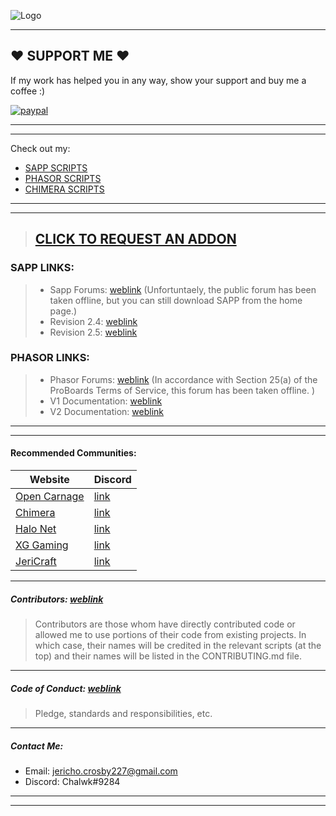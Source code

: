 ![Logo](https://i.imgur.com/t0W5aJe.png)

- - - - 
## ❤️ SUPPORT ME️ ❤
If my work has helped you in any way, show your support and buy me a coffee :) 

[![paypal](https://www.paypalobjects.com/en_US/i/btn/btn_donateCC_LG.gif)](https://www.paypal.com/cgi-bin/webscr?cmd=_s-xclick&hosted_button_id=X6VNRT8N4JEPS&source=url)
- - - - 
- - - -
Check out my:
* [SAPP SCRIPTS](https://github.com/Chalwk77/HALO-SCRIPT-PROJECTS/tree/master/SAPP%20SCRIPTS)
* [PHASOR SCRIPTS](https://github.com/Chalwk77/HALO-SCRIPT-PROJECTS/tree/master/PHASOR%20SCRIPTS)
* [CHIMERA SCRIPTS](https://github.com/Chalwk77/HALO-SCRIPT-PROJECTS/tree/master/CHIMERA/GLOBAL)
- - - -
- - - -
> ## [CLICK TO REQUEST AN ADDON](https://github.com/Chalwk77/HALO-SCRIPT-PROJECTS/issues/new?template=feature_request.md)

### SAPP LINKS:
> * Sapp Forums: [weblink](http://halo.isimaginary.com/) (Unfortuntaely, the public forum has been taken offline, but you can still download SAPP from the home page.)
> * Revision 2.4: [weblink](https://drive.google.com/open?id=1nHoonWOxoAe8W58HR5XOResE1vd28Mxl)
> * Revision 2.5: [weblink](https://drive.google.com/open?id=1W3VTUF76wW-L0AP-4UdO-OG_LiAeT63j)

### PHASOR LINKS:
> * Phasor Forums: [weblink](http://phasor.proboards.com/) (In accordance with Section 25(a) of the ProBoards Terms of Service, this forum has been taken offline. )
> * V1 Documentation: [weblink](http://phasor.halonet.net/archive/docs/05x.html)
> * V2 Documentation: [weblink](http://phasor.halonet.net/archive/docs/200.html)
- - - -
- - - -
#### Recommended Communities:
Website | Discord
------------ | -------------
[Open Carnage](https://opencarnage.net) | [link](https://discord.gg/9HMDFa)
[Chimera](https://opencarnage.net/index.php?/topic/6916-chimera-download-source-code-and-discord/) | [link](https://discord.gg/ZwQeBE2)
[Halo Net](https://opencarnage.net) | [link](https://discord.gg/9HMDFa)
[XG Gaming](https://www.xgclan.com) | [link](https://discord.gg/djqM24x8)
[JeriCraft](https://discord.gg/mEjbFJWpe5) | [link](http://jericraft.enjin.com)
- - - -
##### Contributors: [weblink](https://github.com/Chalwk77/HALO-SCRIPT-PROJECTS/blob/master/CONTRIBUTING.md)
> Contributors are those whom have directly contributed code or allowed me to use portions of their code from existing projects. 
> In which case, their names will be credited in the relevant scripts (at the top) and their names will be listed in the CONTRIBUTING.md file.
- - - -
##### Code of Conduct: [weblink](https://github.com/Chalwk77/HALO-SCRIPT-PROJECTS/blob/master/CODE_OF_CONDUCT.md)
> Pledge, standards and responsibilities, etc.
- - - -
##### Contact Me:
- Email: jericho.crosby227@gmail.com
- Discord: Chalwk#9284
- - - -
- - - -